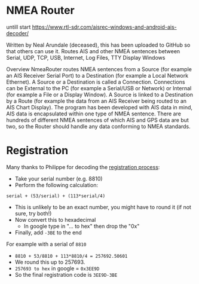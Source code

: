 # NMEA Router

untill start https://www.rtl-sdr.com/aisrec-windows-and-android-ais-decoder/

Written by Neal Arundale (deceased), this has been uploaded to GitHub so that others can use it.
Routes AIS and other NMEA sentences between Serial, UDP, TCP, USB, Internet, Log Files, TTY Display Windows

Overview NmeaRouter routes NMEA sentences from a Source (for example an AIS Receiver Serial Port) to a Destination (for example a Local Network Ethernet). A Source or a Destination is called a Connection. Connections can be External to the PC (for example a Serial/USB or Network) or Internal (for example a File or a Display Window). A Source is linked to a Destination by a Route (for example the data from an AIS Receiver being routed to an AIS Chart Display). The program has been developed with AIS data in mind, AIS data is encapsulated within one type of NMEA sentence. There are hundreds of different NMEA sentences of which AIS and GPS data are but two, so the Router should handle any data conforming to NMEA standards.

# Registration

Many thanks to Philippe for decoding the [registration process](https://github.com/arundaleais/nmearouter/blob/master/frmRegister.frm#L334):

* Take your serial number (e.g. 8810)
* Perform the following calculation:
```
serial + (53/serial) + (113*serial/4)
```
  * This is unlikely to be an exact number, you might have to round it (if not sure, try both!)
* Now convert this to hexadecimal
  * In google type in "... to hex" then drop the "0x"
* Finally, add `-3BE` to the end

For example with a serial of `8810`
* `8810 + 53/8810 + 113*8810/4 = 257692.50601`
* We round this up to 257693.
* `257693 to hex` in google = `0x3EE9D`
* So the final registration code is `3EE9D-3BE`
